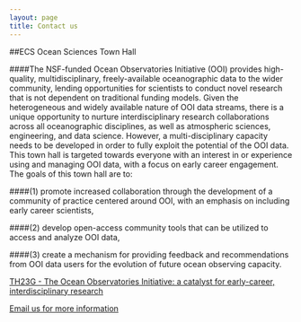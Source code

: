 ```yaml
---
layout: page
title: Contact us
---
```


##ECS Ocean Sciences Town Hall

####The NSF-funded Ocean Observatories Initiative (OOI) provides  high-quality, multidisciplinary, freely-available oceanographic data to the wider community, lending opportunities for scientists to conduct novel research that is not dependent on traditional funding models. Given the heterogeneous and widely available nature of OOI data streams, there is a unique opportunity to nurture interdisciplinary research collaborations across all oceanographic disciplines, as well as atmospheric sciences, engineering, and data science. However, a multi-disciplinary capacity needs to be developed in order to fully exploit the potential of the OOI data. This town hall is targeted towards everyone with an interest in or experience using and managing OOI data, with a focus on early career engagement. The goals of this town hall are to:

####(1) promote increased collaboration through the development of a community of practice centered around OOI, with an emphasis on including early career scientists,

####(2) develop open-access community tools that can be utilized to access and analyze OOI data,

####(3) create a mechanism for providing feedback and recommendations from OOI data users for the evolution of future ocean observing capacity.

[TH23G - The Ocean Observatories Initiative: a catalyst for early-career, interdisciplinary research](https://agu.confex.com/agu/osm20/prelim.cgi/Session/92243)

[Email us for more information](mailto:OceanObsECS@gmail.com)
